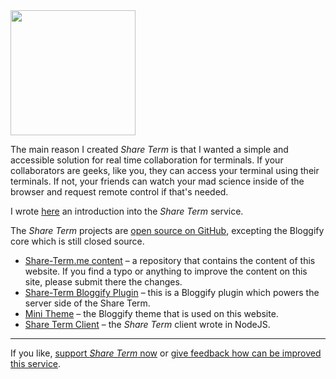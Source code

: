 <img src="http://i.imgur.com/DkZM3ub.png" width=200 class="pull-right img mrg-s">

The main reason I created *Share Term* is that I wanted a simple and accessible solution for real time collaboration for terminals. If your collaborators are geeks, like you, they can access your terminal using their terminals. If not, your friends can watch your mad science inside of the browser and request remote control if that's needed.

I wrote [here](http://share-term.me/blog/1-hello-world) an introduction into the *Share Term* service.

The *Share Term* projects are [open source on GitHub](https://github.com/Share-Term), excepting the Bloggify core which is still closed source.

 - [Share-Term.me content](https://github.com/Share-Term/share-term.me) – a repository that contains the content of this website. If you find a typo or anything to improve the content on this site, please submit there the changes.
 - [Share-Term Bloggify Plugin](https://github.com/Share-Term/server) – this is a Bloggify plugin which powers the server side of the Share Term.
 - [Mini Theme](https://github.com/Bloggify/mini-theme) – the Bloggify theme that is used on this website.
 - [Share Term Client](https://github.com/Share-Term/share-term) – the *Share Term* client wrote in NodeJS.

---

If you like, [support *Share Term* now](http://share-term.me/support) or [give feedback how can be improved this service](http://share-term.me/contact). <i class="fa fa-heart"></i>

